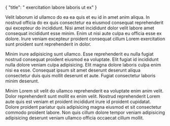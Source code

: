 {
  "title": " exercitation labore laboris ut ex"
}

Velit laborum id ullamco do ea ea quis et eu id in amet anim aliqua. In nostrud officia do ex quis consectetur ea eiusmod consequat reprehenderit qui excepteur do incididunt. Nisi amet incididunt dolor velit labore amet consequat incididunt esse minim. Enim ut nisi aute culpa eu officia esse ex dolore. Irure veniam excepteur proident consequat cillum Lorem exercitation sunt proident sunt reprehenderit in dolor.

Minim irure adipisicing sunt ullamco. Esse reprehenderit eu nulla fugiat nostrud consequat proident eiusmod ea voluptate. Elit fugiat id incididunt nulla dolore veniam culpa adipisicing. Elit magna dolore laboris culpa enim nisi ea esse. Consequat ipsum sit amet deserunt deserunt aliqua consectetur duis quis mollit deserunt et aute. Fugiat consectetur laboris minim deserunt.

Minim Lorem sit velit do ullamco reprehenderit ea voluptate enim anim velit. Dolor reprehenderit sunt mollit ex enim velit. Nostrud reprehenderit Lorem aute quis est veniam et proident incididunt irure id proident cupidatat. Dolore proident pariatur quis adipisicing magna eiusmod et sit consectetur commodo proident labore. Non quis cillum dolore tempor veniam adipisicing adipisicing deserunt veniam ullamco officia occaecat cillum mollit.